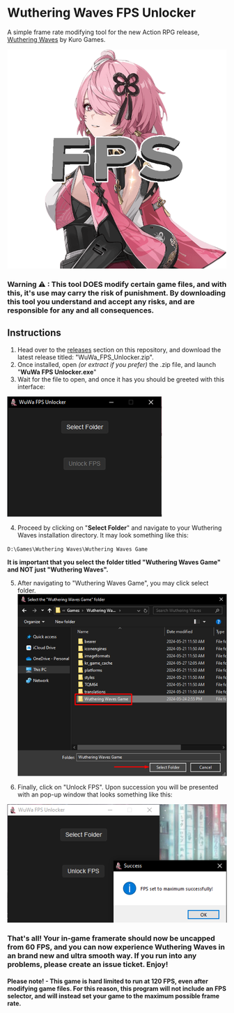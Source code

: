 # Wuthering Waves FPS Unlocker
A simple frame rate modifying tool for the new Action RPG release, [Wuthering Waves](https://wutheringwaves.kurogames.com) by Kuro Games.

![image](wuwafulogo.png)

### Warning ⚠ : This tool **DOES** modify certain game files, and with this, it's use may carry the risk of punishment. By downloading this tool you understand and accept any risks, and are responsible for any and all consequences.

## Instructions
1. Head over to the [releases](https://github.com/wakeupaj/wuwafpsunlocker/releases/) section on this repository, and download the latest release titled: "WuWa_FPS_Unlocker.zip".
2. Once installed, open *(or extract if you prefer)* the .zip file, and launch "**WuWa FPS Unlocker.exe**"
3. Wait for the file to open, and once it has you should be greeted with this interface: 

![image](image.png)

4. Proceed by clicking on "**Select Folder**" and navigate to your Wuthering Waves installation directory. It may look something like this:

`D:\Games\Wuthering Waves\Wuthering Waves Game`

**It is important that you select the folder titled "Wuthering Waves Game" and NOT just "Wuthering Waves".**

5. After navigating to "Wuthering Waves Game", you may click select folder.
![image](image-1.png)

6. Finally, click on "Unlock FPS". Upon succession you will be presented with an pop-up window that looks something like this:

![image](image-2.png)

### That's all! Your in-game framerate should now be uncapped from 60 FPS, and you can now experience Wuthering Waves in an brand new and ultra smooth way. If you run into any problems, please create an issue ticket. Enjoy!



#### Please note! - This game is hard limited to run at 120 FPS, even after modifying game files. For this reason, this program will not include an FPS selector, and will instead set your game to the maximum possible frame rate.



